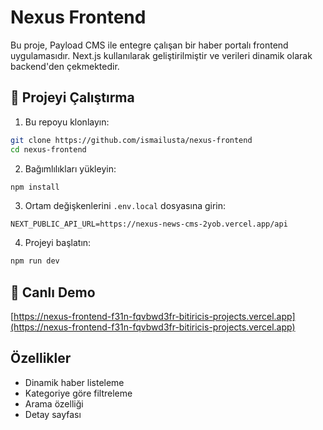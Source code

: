 # Nexus Frontend

Bu proje, Payload CMS ile entegre çalışan bir haber portalı frontend uygulamasıdır. Next.js kullanılarak geliştirilmiştir ve verileri dinamik olarak backend'den çekmektedir.

## 🚀 Projeyi Çalıştırma

1. Bu repoyu klonlayın:

```bash
git clone https://github.com/ismailusta/nexus-frontend
cd nexus-frontend
```

2. Bağımlılıkları yükleyin:

```bash
npm install
```

3. Ortam değişkenlerini `.env.local` dosyasına girin:

```env
NEXT_PUBLIC_API_URL=https://nexus-news-cms-2yob.vercel.app/api
```

4. Projeyi başlatın:

```bash
npm run dev
```

## 🔗 Canlı Demo

[https://nexus-frontend-f31n-fqvbwd3fr-bitiricis-projects.vercel.app](https://nexus-frontend-f31n-fqvbwd3fr-bitiricis-projects.vercel.app)

## Özellikler

- Dinamik haber listeleme
- Kategoriye göre filtreleme
- Arama özelliği
- Detay sayfası
